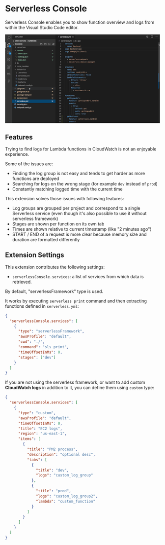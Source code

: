 # Serverless Console

Serverless Console enables you to show function overview and logs from within the Visual Studio Code editor.

![App Preview](./preview.gif)

## Features

Trying to find logs for Lambda functions in CloudWatch is not an enjoyable experience.

Some of the issues are:

- Finding the log group is not easy and tends to get harder as more functions are deployed
- Searching for logs on the wrong stage (for example `dev` instead of `prod`)
- Constantly matching logged time with the current time

This extension solves those issues with following features:

- Log groups are grouped per project and correspond to a single Serverless service (even though it's also possible to use it without serverless framework)
- Stages are shown per function on its own tab
- Times are shown relative to current timestamp (like "2 minutes ago")
- START / END of a request is more clear because memory size and duration are formatted differently

## Extension Settings

This extension contributes the following settings:

- `serverlessConsole.services`: a list of services from which data is retrieved.

By default, "serverlessFramework" type is used.

It works by executing `serverless print` command and then extracting functions defined in `serverless.yml`:

```json
{
  "serverlessConsole.services": [
    {
      "type": "serverlessFramework",
      "awsProfile": "default",
      "cwd": "./",
      "command": "sls print",
      "timeOffsetInMs": 0,
      "stages": ["dev"]
    }
  ]
}
```

If you are not using the serverless framework, or want to add custom **CloudWatch logs** in addition to it, you can define them using `custom` type:

```json
{
  "serverlessConsole.services": [
    {
      "type": "custom",
      "awsProfile": "default",
      "timeOffsetInMs": 0,
      "title": "EC2 logs",
      "region": "us-east-1",
      "items": [
        {
          "title": "PM2 process",
          "description": "optional desc",
          "tabs": [
            {
              "title": "dev",
              "logs": "custom_log_group"
            },
            {
              "title": "prod",
              "logs": "custom_log_group2",
              "lambda": "custom_function"
            }
          ]
        }
      ]
    }
  ]
}
```
